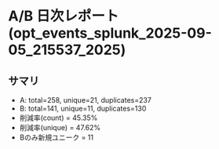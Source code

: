 # A/B 日次レポート (opt_events_splunk_2025-09-05_215537_2025)

## サマリ
- A: total=258, unique=21, duplicates=237
- B: total=141, unique=11, duplicates=130
- 削減率(count) = 45.35%
- 削減率(unique) = 47.62%
- Bのみ新規ユニーク = 11